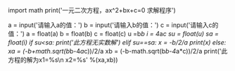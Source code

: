 import math
print('一元二次方程，ax^2+bx+c=0 求解程序')

a = input('请输入a的值：')
b = input('请输入b的值：')
c = input('请输入c的值：')
a = float(a)
b = float(b)
c = float(c)
u =b*b
i = 4*a*c
su = float(u)
sa = float(i)
if su<sa:
    print('此方程无实数解')
elif su==sa:
    x = -b/2/a
    print(x)
else:
    xa = (-b+math.sqrt(b*b-4*a*c))/2/a
    xb = (-b-math.sqrt(b*b-4*a*c))/2/a
    print('此方程的解为x1=%s\n x2=%s' %(xa,xb))
